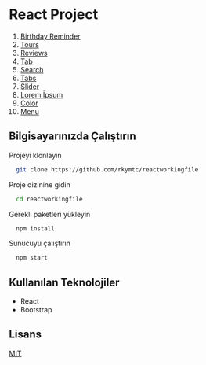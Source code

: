 # React Project

1. [Birthday Reminder](https://react-working-file-1.netlify.app/)
2. [Tours](https://react-working-file-2.netlify.app/)
3. [Reviews](https://react-working-file-3.netlify.app/)
4. [Tab](https://react-working-file-4.netlify.app/)
5. [Search](https://react-working-file-5.netlify.app/)
6. [Tabs](https://react-working-file-6.netlify.app/)
7. [Slider](https://react-working-file-7.netlify.app/)
8. [Lorem İpsum](https://react-working-file-8.netlify.app/)
9. [Color](https://react-working-file-9.netlify.app/)
10. [Menu](https://react-working-file-10.netlify.app/)

## Bilgisayarınızda Çalıştırın

Projeyi klonlayın

```bash
  git clone https://github.com/rkymtc/reactworkingfile
```

Proje dizinine gidin

```bash
  cd reactworkingfile
```

Gerekli paketleri yükleyin

```bash
  npm install
```

Sunucuyu çalıştırın

```bash
  npm start
```

  
## Kullanılan Teknolojiler

- React
- Bootstrap


  
## Lisans

[MIT](https://choosealicense.com/licenses/mit/)
